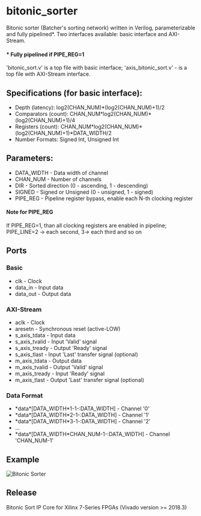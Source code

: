 # bitonic_sorter
Bitonic sorter (Batcher's sorting network) written in Verilog, parameterizable and fully pipelined*.
Two interfaces available: basic interface and AXI-Stream.

#### * Fully pipelined if PIPE_REG=1

'bitonic_sort.v' is a top file with basic interface;
'axis_bitonic_sort.v' - is a top file with AXI-Stream interface.

## Specifications (for basic interface):
* Depth (latency): log2(CHAN_NUM)\*(log2(CHAN_NUM)+1)/2
* Comparators (count): CHAN_NUM\*log2(CHAN_NUM)\*(log2(CHAN_NUM)+1)/4
* Registers (count): CHAN_NUM\*log2(CHAN_NUM)\*(log2(CHAN_NUM)+1)\*DATA_WIDTH/2
* Number Formats: Signed Int, Unsigned Int
## Parameters:
* DATA_WIDTH - Data width of channel
* CHAN_NUM   - Number of channels
* DIR        - Sorted direction (0 - ascending, 1 - descending)
* SIGNED     - Signed or Unsigned (0 - unsigned, 1 - signed)
* PIPE_REG   - Pipeline register bypass, enable each N-th clocking register

#### Note for PIPE_REG
If PIPE_REG=1, than all clocking registers are enabled in pipeline; PIPE_LINE=2 -> each second, 3-> each third and so on
	
## Ports
### Basic
* clk      - Clock
* data_in  - Input data
* data_out - Output data
	
### AXI-Stream
* aclk          - Clock
* aresetn       - Synchronous reset (active-LOW)
* s_axis_tdata  - Input data
* s_axis_tvalid - Input 'Valid' signal
* s_axis_tready - Output 'Ready' signal
* s_axis_tlast  - Input 'Last' transfer signal (optional)
* m_axis_tdata  - Output data
* m_axis_tvalid - Output 'Valid' signal
* m_axis_tready - Input 'Ready' signal
* m_axis_tlast  - Output 'Last' transfer signal (optional)
	
### Data Format
* \*data\*[DATA_WIDTH\*1-1-:DATA_WIDTH] - Channel '0'
* \*data\*[DATA_WIDTH\*2-1-:DATA_WIDTH] - Channel '1'
* \*data\*[DATA_WIDTH\*3-1-:DATA_WIDTH] - Channel '2'
* ...
* \*data\*[DATA_WIDTH\*CHAN_NUM-1-:DATA_WIDTH] - Channel 'CHAN_NUM-1'

## Example
![Bitonic Sorter](/img/bitonic.gif)

## Release
Bitonic Sort IP Core for Xilinx 7-Series FPGAs (Vivado version >= 2018.3)
